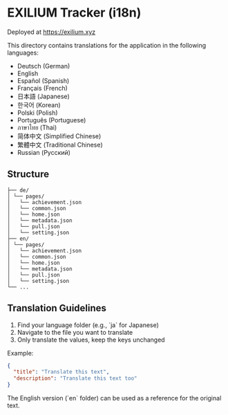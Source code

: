 # EXILIUM Tracker (i18n)

Deployed at https://exilium.xyz

This directory contains translations for the application in the following languages:

- Deutsch (German)
- English
- Español (Spanish)
- Français (French)
- 日本語 (Japanese)
- 한국어 (Korean)
- Polski (Polish)
- Português (Portuguese)
- ภาษาไทย (Thai)
- 简体中文 (Simplified Chinese)
- 繁體中文 (Traditional Chinese)
- Russian (Русский)

## Structure

```
├── de/
│ └── pages/
│   └── achievement.json
│   └── common.json
│   └── home.json
│   └── metadata.json
│   └── pull.json
│   └── setting.json
├── en/
│ └── pages/
│   └── achievement.json
│   └── common.json
│   └── home.json
│   └── metadata.json
│   └── pull.json
│   └── setting.json
└── ...
```

## Translation Guidelines

1. Find your language folder (e.g., \`ja\` for Japanese)
2. Navigate to the file you want to translate
3. Only translate the values, keep the keys unchanged

Example:

```json
{
  "title": "Translate this text",
  "description": "Translate this text too"
}
```

The English version (\`en\` folder) can be used as a reference for the original text.
